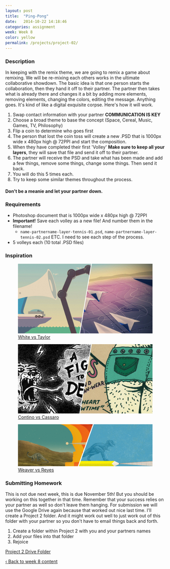 ```yaml
---
layout: post
title:  "Ping-Pong"
date:   2014-10-22 14:18:46
categories: assignment
week: Week 8
color: yellow
permalink: /projects/project-02/
---
```


### Description
In keeping with the remix theme, we are going to remix a game about remixing. We will be re-mixing each others works in the ultimate collaborative showdown. The basic idea is that one person starts the collaboration, then they hand it off to their partner. The partner then takes what is already there and changes it a bit by adding more elements, removing elements, changing the colors, editing the message. Anything goes. It's kind of like a digital exquisite corpse. Here's how it will work.

1. Swap contact information with your partner **COMMUNICATION IS KEY**
2. Choose a broad theme to base the concept (Space, Cereal, Music, Games, TV, Philosophy)
3. Flip a coin to determine who goes first
4. The person that lost the coin toss will create a new .PSD that is 1000px wide x 480px high @ 72PPI and start the composition.
5. When they have completed their first 'Volley' **Make sure to keep all your layers**, they will save that file and send it off to their partner.
6. The partner will receive the PSD and take what has been made and add a few things, remove some things, change some things. Then send it back.
7. You will do this 5 times each.
8. Try to keep some similar themes throughout the process.

#### Don't be a meanie and let your partner down.

### Requirements
- Photoshop document that is 1000px wide x 480px high @ 72PPI
- **Important!** Save each volley as a new file! And number them in the filename!
  - `name-partnername-layer-tennis-01.psd`, `name-partnername-layer-tennis-02.psd` ETC. I need to see each step of the process.
- 5 volleys each (10 total .PSD files)

### Inspiration
<figure>
  <a href="http://www.layertennis.com/match/jones-vs-montiel/">
    <img src="/images/week8/pingpong-01.jpg" />
  </a>
  <figcaption><a href="http://www.layertennis.com/match/white-vs-taylor/">White vs Taylor</a></figcaption>
</figure>

<figure>
  <a href="http://www.layertennis.com/match/contino-vs-cassaro/">
    <img src="/images/week8/pingpong-02.jpg" />
  </a>
  <figcaption><a href="http://www.layertennis.com/match/contino-vs-cassaro/">Contino vs Cassaro</a></figcaption>
</figure>

<figure>
  <a href="http://www.layertennis.com/match/weaver-vs-reyes/">
    <img src="/images/week8/pingpong-03.jpg" />
  </a>
  <figcaption><a href="http://www.layertennis.com/match/weaver-vs-reyes/">Weaver vs Reyes</a></figcaption>
</figure>

### Submitting Homework
This is not due next week, this is due November 5th! But you should be working on this together in that time. Remember that your success relies on your partner as well so don't leave them hanging.
For submission we will use the Google Drive again because that worked out nice last time. I'll create a Project 2 folder. And it might work out well to just work out of this folder with your partner so you don't have to email things back and forth.

1. Create a folder within Project 2 with you and your partners names
2. Add your files into that folder
3. Rejoice

[Project 2 Drive Folder](https://drive.google.com/folderview?id=0B6eINxI54J2eY2FXa2VXN0M1clU&usp=sharing)

<a href="/week/week-08/"> ‹ Back to week 8 content</a>
